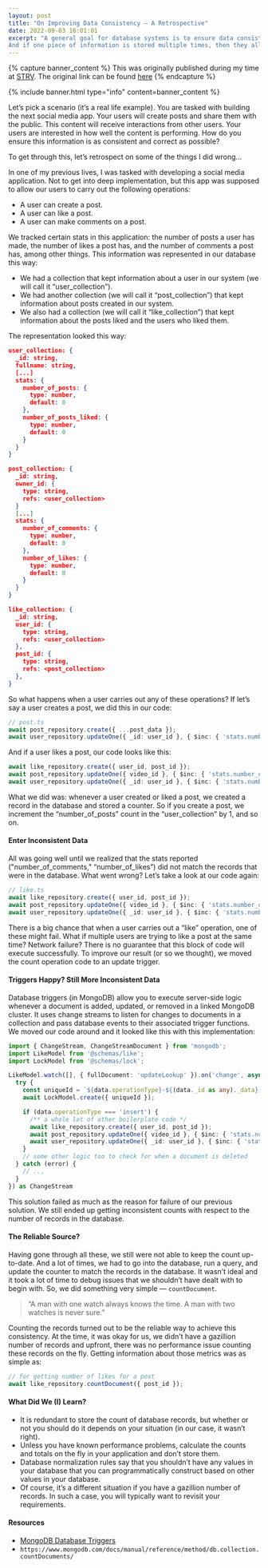 ```yaml
---
layout: post
title: "On Improving Data Consistency — A Retrospective"
date: 2022-09-03 16:01:01
excerpt: "A general goal for database systems is to ensure data consistency. Consistency here means the data adheres to constraints (formal and informal).
And if one piece of information is stored multiple times, then they all agree. But how can we ensure that? What are some things we should not do?"
---
```


{% capture banner_content %}
This was originally published during my time at [STRV](https://www.strv.com/). The original link can be found [here](https://www.strv.com/blog/on-improving-data-consistency-a-retrospective-engineering)
{% endcapture %}

{% include banner.html type="info" content=banner_content %}

Let’s pick a scenario (it’s a real life example). You are tasked with building the next social media app. Your users will create posts and share them with the public. This content will receive interactions from other users. Your users are interested in how well the content is performing. How do you ensure this information is as consistent and correct as possible?

To get through this, let’s retrospect on some of the things I did wrong...

In one of my previous lives, I was tasked with developing a social media application. Not to get into deep implementation, but this app was supposed to allow our users to carry out the following operations:
* A user can create a post.
* A user can like a post.
* A user can make comments on a post.

We tracked certain stats in this application: the number of posts a user has made, the number of likes a post has, and the number of comments a post has, among other things. This information was represented in our database this way:
- We had a collection that kept information about a user in our system (we will call it “user_collection”).
- We had another collection (we will call it “post_collection”) that kept information about posts created in our system.
- We also had a collection (we will call it “like_collection”) that kept information about the posts liked and the users who liked them.

The representation looked this way:

```json
user_collection: {
  _id: string,
  fullname: string,
  [...]
  stats: {
    number_of_posts: {
      type: number,
      default: 0
    },
    number_of_posts_liked: {
      type: number,
      default: 0
    }
  }
}

post_collection: {
  _id: string,
  owner_id: {
    type: string,
    refs: <user_collection>
  }
  [...]
  stats: {
    number_of_comments: {
      type: number,
      default: 0
    },
    number_of_likes: {
      type: number,
      default: 0
    }
  }
}

like_collection: {
  _id: string,
  user_id: {
    type: string,
    refs: <user_collection>
  },
  post_id: {
    type: string,
    refs: <post_collection>
  },
}
```
So what happens when a user carries out any of these operations? If let’s say a user creates a post, we did this in our code:

```ts
// post.ts
await post_repository.create({ ...post_data });
await user_repository.updateOne({ _id: user_id }, { $inc: { 'stats.number_of_posts': 1 } });
```

And if a user likes a post, our code looks like this:

```ts
await like_repository.create({ user_id, post_id });
await post_repository.updateOne({ video_id }, { $inc: { 'stats.number_of_likes': 1 } });
await user_repository.updateOne({ _id: user_id }, { $inc: { 'stats.number_of_posts_liked': 1 } });
```
What we did was: whenever a user created or liked a post, we created a record in the database and stored a counter. So if you create a post, we increment the “number_of_posts” count in the “user_collection” by 1, and so on.

#### Enter Inconsistent Data

All was going well until we realized that the stats reported ("number_of_comments," “number_of_likes”) did not match  the records that were in the database. What went wrong? Let’s take a look at our code again:

```ts
// like.ts
await like_repository.create({ user_id, post_id });
await post_repository.updateOne({ video_id }, { $inc: { 'stats.number_of_likes': 1 } });
await user_repository.updateOne({ _id: user_id }, { $inc: { 'stats.number_of_posts_liked': 1 } });
```
There is a big chance that when a user carries out a “like” operation, one of these might fail. What if multiple users are trying to like a post at the same time? Network failure?
There is no guarantee that this block of code will execute successfully. To improve our result (or so we thought), we moved the count operation code to an update trigger.

#### Triggers Happy? Still More Inconsistent Data

Database triggers (in MongoDB) allow you to execute server-side logic whenever a document is added, updated, or removed in a linked MongoDB cluster.
It uses change streams to listen for changes to documents in a collection and pass database events to their associated trigger functions. We moved our code around and it looked like this
with this implementation:

```ts
import { ChangeStream, ChangeStreamDocument } from 'mongodb';
import LikeModel from '@schemas/like';
import LockModel from '@schemas/lock';

LikeModel.watch([], { fullDocument: 'updateLookup' }).on('change', async (data) => {
  try {
    const uniqueId = `${data.operationType}-${(data._id as any)._data}-like`;
    await LockModel.create({ uniqueId });

    if (data.operationType === 'insert') {
      /** a whole lot of other boilerplate code */
      await like_repository.create({ user_id, post_id });
      await post_repository.updateOne({ video_id }, { $inc: { 'stats.number_of_likes': 1 } });
      await user_repository.updateOne({ _id: user_id }, { $inc: { 'stats.number_of_posts_liked': 1 } });
    }
    // some other logic too to check for when a document is deleted
  } catch (error) {
    // ...
  }
}) as ChangeStream
```
This solution failed as much as the reason for failure of our previous solution. We still ended up getting inconsistent counts with respect to the number of records in the database.

#### The Reliable Source?

Having gone through all these, we still were not able to keep the count up-to-date. And a lot of times, we had to go into the database, run a query, and update the counter to match the records in the database.
It wasn’t ideal and it took a lot of time to debug issues that we shouldn’t have dealt with to begin with. So, we did something very simple — `countDocument`.

> “A man with one watch always knows the time. A man with two watches is never sure.”

Counting the records turned out to be the reliable way to achieve this consistency. At the time, it was okay for us, we didn’t have a gazillion number of records and upfront,
there was no performance issue counting these records on the fly. Getting information about those metrics was as simple as:

```ts
// for getting number of likes for a post
await like_repository.countDocument({ post_id });
```
#### What Did We (I) Learn?

* It is redundant to store the count of database records, but whether or not you should do it depends on your situation (in our case, it wasn’t right).
* Unless you have known performance problems, calculate the counts and totals on the fly in your application and don’t store them.
* Database normalization rules say that you shouldn’t have any values in your database that you can programmatically construct based on other values in your database.
* Of course, it’s a different situation if you have a gazillion number of records. In such a case, you will typically want to revisit your requirements.

#### Resources

* [MongoDB Database Triggers](https://www.mongodb.com/docs/atlas/app-services/triggers/database-triggers/?ref=strv.ghost.io#:~:text=Database%20Triggers%20allow%20you%20to,a%20linked%20MongoDB%20Atlas%20cluster.)
* `https://www.mongodb.com/docs/manual/reference/method/db.collection.countDocuments/`
